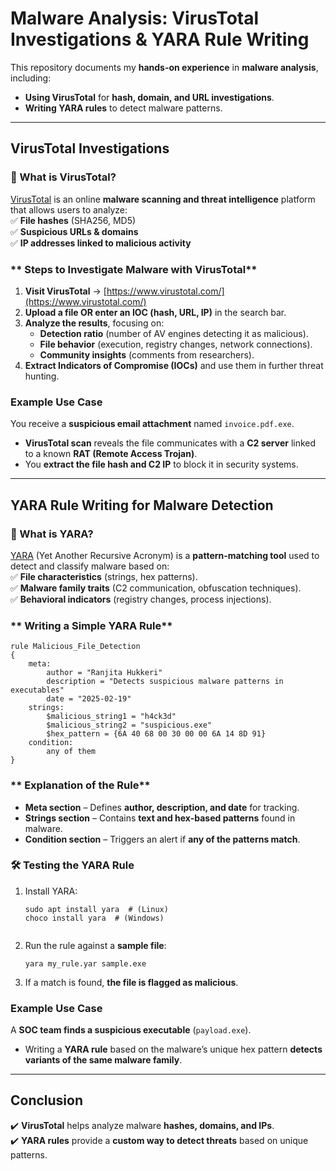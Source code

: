 #  Malware Analysis: VirusTotal Investigations & YARA Rule Writing  

This repository documents my **hands-on experience** in **malware analysis**, including:  
- **Using VirusTotal** for **hash, domain, and URL investigations**.  
- **Writing YARA rules** to detect malware patterns.  

---

##  **VirusTotal Investigations**  

### **🔹 What is VirusTotal?**  
[VirusTotal](https://www.virustotal.com/) is an online **malware scanning and threat intelligence** platform that allows users to analyze:  
✅ **File hashes** (SHA256, MD5)  
✅ **Suspicious URLs & domains**  
✅ **IP addresses linked to malicious activity**  

### ** Steps to Investigate Malware with VirusTotal**  
1. **Visit VirusTotal** → [https://www.virustotal.com/](https://www.virustotal.com/)  
2. **Upload a file OR enter an IOC (hash, URL, IP)** in the search bar.  
3. **Analyze the results**, focusing on:  
   - **Detection ratio** (number of AV engines detecting it as malicious).  
   - **File behavior** (execution, registry changes, network connections).  
   - **Community insights** (comments from researchers).  
4. **Extract Indicators of Compromise (IOCs)** and use them in further threat hunting.  

###  **Example Use Case**  
You receive a **suspicious email attachment** named `invoice.pdf.exe`.  
- **VirusTotal scan** reveals the file communicates with a **C2 server** linked to a known **RAT (Remote Access Trojan)**.  
- You **extract the file hash and C2 IP** to block it in security systems.  

---

##  **YARA Rule Writing for Malware Detection**  

### **🔹 What is YARA?**  
[YARA](https://virustotal.github.io/yara/) (Yet Another Recursive Acronym) is a **pattern-matching tool** used to detect and classify malware based on:  
✅ **File characteristics** (strings, hex patterns).  
✅ **Malware family traits** (C2 communication, obfuscation techniques).  
✅ **Behavioral indicators** (registry changes, process injections).  

### ** Writing a Simple YARA Rule**  
```yara
rule Malicious_File_Detection  
{  
    meta:  
        author = "Ranjita Hukkeri"  
        description = "Detects suspicious malware patterns in executables"  
        date = "2025-02-19"  
    strings:  
        $malicious_string1 = "h4ck3d"  
        $malicious_string2 = "suspicious.exe"  
        $hex_pattern = {6A 40 68 00 30 00 00 6A 14 8D 91}  
    condition:  
        any of them  
}
```
### ** Explanation of the Rule**  
- **Meta section** – Defines **author, description, and date** for tracking.  
- **Strings section** – Contains **text and hex-based patterns** found in malware.  
- **Condition section** – Triggers an alert if **any of the patterns match**.  

### **🛠️ Testing the YARA Rule**  
1. Install YARA:  
   ``` 
   sudo apt install yara  # (Linux)  
   choco install yara  # (Windows)  
 
   ```
2. Run the rule against a **sample file**:  
   ```
   yara my_rule.yar sample.exe  
   ```
3. If a match is found, **the file is flagged as malicious**.  

###  **Example Use Case**  
A **SOC team finds a suspicious executable** (`payload.exe`).  
- Writing a **YARA rule** based on the malware’s unique hex pattern **detects variants of the same malware family**.  

---

##  **Conclusion**  
✔️ **VirusTotal** helps analyze malware **hashes, domains, and IPs**.  
✔️ **YARA rules** provide a **custom way to detect threats** based on unique patterns.  


